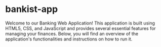 # bankist-app
Welcome to our Banking Web Application! This application is built using HTML5, CSS, and JavaScript and provides several essential features for managing your finances. Below, you will find an overview of the application's functionalities and instructions on how to run it.
